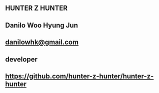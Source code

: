 ## HUNTER Z HUNTER

## Danilo Woo Hyung Jun

## danilowhk@gmail.com

## developer

## https://github.com/hunter-z-hunter/hunter-z-hunter

## [<LINK TO BUIDLBOX SUBMISSION>](https://app.buidlbox.io/projects/hunter-z-hunter)

